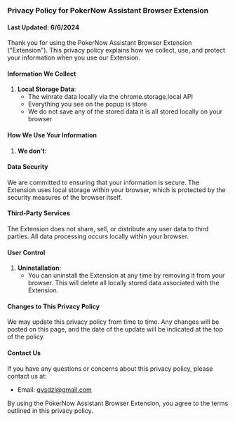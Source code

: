 ### Privacy Policy for PokerNow Assistant Browser Extension

#### Last Updated: 6/6/2024

Thank you for using the PokerNow Assistant Browser Extension ("Extension"). This privacy policy explains how we collect, use, and protect your information when you use our Extension.

#### Information We Collect

1. **Local Storage Data**:
   - The winrate data locally via the chrome.storage.local API
   - Everything you see on the popup is store
   - We do not save any of the stored data it is all stored locally on your browser

#### How We Use Your Information

1. **We don't**:

#### Data Security

We are committed to ensuring that your information is secure. The Extension uses local storage within your browser, which is protected by the security measures of the browser itself.

#### Third-Party Services

The Extension does not share, sell, or distribute any user data to third parties. All data processing occurs locally within your browser.

#### User Control

1. **Uninstallation**:
   - You can uninstall the Extension at any time by removing it from your browser. This will delete all locally stored data associated with the Extension.

#### Changes to This Privacy Policy

We may update this privacy policy from time to time. Any changes will be posted on this page, and the date of the update will be indicated at the top of the policy.

#### Contact Us

If you have any questions or concerns about this privacy policy, please contact us at:

- Email: qvsdzl@gmail.com

By using the PokerNow Assistant Browser Extension, you agree to the terms outlined in this privacy policy.
